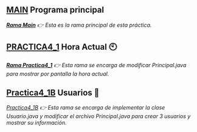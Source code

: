 ## [MAIN](https://github.com/DanielLopezOlmos7/EntornosPractica4_1/tree/main) Programa principal
*<b>[Rama Main](https://github.com/DanielLopezOlmos7/EntornosPractica4_1/tree/main)</b> *:point_right:* Esta es la rama principal de esta práctica.*
## [PRACTICA4_1](https://github.com/DanielLopezOlmos7/EntornosPractica4_1/tree/Practica4_1) Hora Actual :clock10:
*<b>[Rama Practica4_1](https://github.com/DanielLopezOlmos7/EntornosPractica4_1/tree/Practica4_1)</b> *:point_right:* Esta rama se encarga de modificar Principal.java para mostrar por pantalla la hora actual.*
## [Practica4_1B](https://github.com/DanielLopezOlmos7/EntornosPractica4_1/tree/Practica4_1B) Usuarios :open_file_folder:
*[Practica4_1B](https://github.com/DanielLopezOlmos7/EntornosPractica4_1/tree/Practica4_1B)</b> *:point_right:* Esta rama se encarga de implementar la clase Usuario.java y modificar el archivo Principal.java para crear 3 usuarios y mostrar su información.*